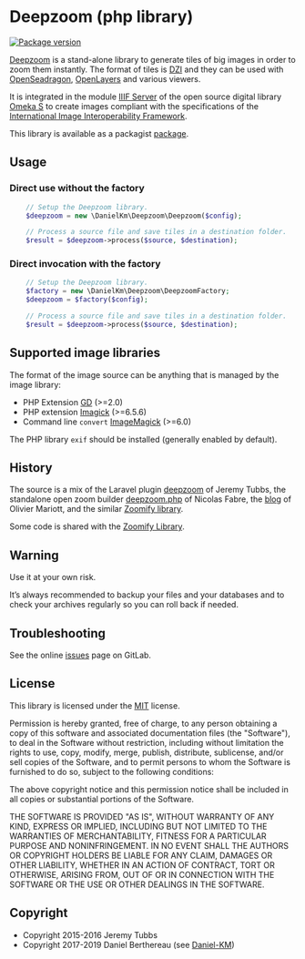 Deepzoom (php library)
======================

[![Package version](https://img.shields.io/packagist/v/daniel-km/deepzoom.svg)](https://packagist.org/packages/daniel-km/deepzoom)

[Deepzoom] is a stand-alone library to generate tiles of big images in order to
zoom them instantly. The format of tiles is [DZI] and they can be used with
[OpenSeadragon], [OpenLayers] and various viewers.

It is integrated in the module [IIIF Server] of the open source digital library
[Omeka S] to create images compliant with the specifications of the [International Image Interoperability Framework].

This library is available as a packagist [package].


Usage
-----

### Direct use without the factory

```php
    // Setup the Deepzoom library.
    $deepzoom = new \DanielKm\Deepzoom\Deepzoom($config);

    // Process a source file and save tiles in a destination folder.
    $result = $deepzoom->process($source, $destination);
```

### Direct invocation with the factory

```php
    // Setup the Deepzoom library.
    $factory = new \DanielKm\Deepzoom\DeepzoomFactory;
    $deepzoom = $factory($config);

    // Process a source file and save tiles in a destination folder.
    $result = $deepzoom->process($source, $destination);
```


Supported image libraries
-------------------------

The format of the image source can be anything that is managed by the image
library:

- PHP Extension [GD] (>=2.0)
- PHP extension [Imagick] (>=6.5.6)
- Command line `convert` [ImageMagick] (>=6.0)

The PHP library `exif` should be installed (generally enabled by default).


History
-------

The source is a mix of the Laravel plugin [deepzoom] of Jeremy Tubbs, the
standalone open zoom builder [deepzoom.php] of Nicolas Fabre, the [blog] of
Olivier Mariott, and the similar [Zoomify library].

Some code is shared with the [Zoomify Library].


Warning
-------

Use it at your own risk.

It’s always recommended to backup your files and your databases and to check
your archives regularly so you can roll back if needed.


Troubleshooting
---------------

See the online [issues] page on GitLab.


License
-------

This library is licensed under the [MIT] license.

Permission is hereby granted, free of charge, to any person obtaining a copy
of this software and associated documentation files (the "Software"), to deal
in the Software without restriction, including without limitation the rights
to use, copy, modify, merge, publish, distribute, sublicense, and/or sell
copies of the Software, and to permit persons to whom the Software is
furnished to do so, subject to the following conditions:

The above copyright notice and this permission notice shall be included in all
copies or substantial portions of the Software.

THE SOFTWARE IS PROVIDED "AS IS", WITHOUT WARRANTY OF ANY KIND, EXPRESS OR
IMPLIED, INCLUDING BUT NOT LIMITED TO THE WARRANTIES OF MERCHANTABILITY,
FITNESS FOR A PARTICULAR PURPOSE AND NONINFRINGEMENT. IN NO EVENT SHALL THE
AUTHORS OR COPYRIGHT HOLDERS BE LIABLE FOR ANY CLAIM, DAMAGES OR OTHER
LIABILITY, WHETHER IN AN ACTION OF CONTRACT, TORT OR OTHERWISE, ARISING FROM,
OUT OF OR IN CONNECTION WITH THE SOFTWARE OR THE USE OR OTHER DEALINGS IN THE
SOFTWARE.


Copyright
---------

* Copyright 2015-2016 Jeremy Tubbs
* Copyright 2017-2019 Daniel Berthereau (see [Daniel-KM])


[Deepzoom]: https://gitlab.com/Daniel-KM/LibraryDeepzoom
[DZI]: https://en.wikipedia.org/wiki/Deep_Zoom
[OpenSeadragon]: https://openseadragon.github.io
[OpenLayers]: https://openlayers.org/
[International Image Interoperability Framework]: http://iiif.io
[IIIF Server]: https://gitlab.com/Daniel-KM/Omeka-S-module-IiifServer
[Omeka S]: https://omeka.org/s
[package]: https://packagist.org/packages/daniel-km/deepzoom
[GD]: https://secure.php.net/manual/en/book.image.php
[Imagick]: https://php.net/manual/en/book.imagick.php
[ImageMagick]: https://www.imagemagick.org/
[deepzoom]: https://github.com/jeremytubbs/deepzoom
[deepzoom.php]: https://github.com/nfabre/deepzoom.php
[blog]: http://omarriott.com/aux/leaflet-js-non-geographical-imagery/
[Zoomify library]: https://gitlab.com/Daniel-KM/LibraryZoomify
[issues]: https://gitlab.com/Daniel-KM/LibraryDeepzoom/-/issues
[MIT]: https://www.gnu.org/licenses/gpl-3.0.html
[Daniel-KM]: https://gitlab.com/Daniel-KM "Daniel Berthereau"
